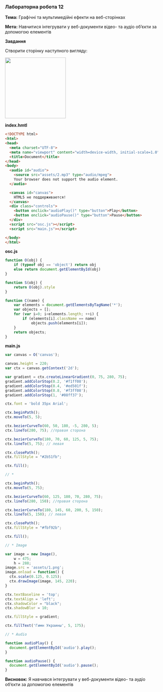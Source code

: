 ### Лабораторна робота 12

**Тема:** Графічні та мультимедійні ефекти на веб-сторінках

**Мета:** Навчитися інтегрувати у веб-документи відео- та аудіо
об’єкти за допомогою елементів <audio> і <video>, створювати графічні ефекти за
допомогою елементу <canvas>.

**Завдання**

Створити сторінку наступного вигляду: 

<img src="E:\moddi3\Учёба\Web-дизайн\labs2017\lab12\1.png" width="200px">

**index.hmtl**

```html
<!DOCTYPE html>
<html>
<head>
  <meta charset="UTF-8">
  <meta name="viewport" content="width=device-width, initial-scale=1.0">
  <title>Document</title>
</head>
<body>
  <audio id="audio">
    <source src="assets/2.mp3" type="audio/mpeg">
    Your browser does not support the audio element.
  </audio>

  <canvas id="canvas">
    HTML5 не поддерживается!
  </canvas>
  <div class="controls">
    <button onclick="audioPlay()" type="button">Play</button>
    <button onclick="audioPause()" type="button">Pause</button>
  </div>
  <script src="osc.js"></script>
  <script src="main.js"></script>

</body>
</html>
```

**osc.js**

```javascript
function O(obj) {
	if (typeof obj == 'object') return obj
	else return document.getElementById(obj)
}

function S(obj) {
	return O(obj).style
}

function C(name) {
	var elements = document.getElementsByTagName('*');
	var objects = [];
	for (var i=0; i<elements.length; ++i) {
		if (elements[i].className == name) 
			objects.push(elements[i]);
	}
	return objects;
}
```

**main.js**

```javascript
var canvas = O('canvas');

canvas.height = 220;
var ctx = canvas.getContext('2d');

var gradient = ctx.createLinearGradient(0, 75, 280, 75);
gradient.addColorStop(0.2, '#f1ff08');
gradient.addColorStop(0.4, '#ed501f');
gradient.addColorStop(0.8, '#f3ff08');
gradient.addColorStop(1, '#08ff37');

ctx.font = 'bold 35px Arial';

ctx.beginPath();
ctx.moveTo(5, 5);

ctx.bezierCurveTo(60, 50, 180, -5, 280, 5);
ctx.lineTo(280, 75); //правая сторона

ctx.bezierCurveTo(180, 70, 60, 125, 5, 75);
ctx.lineTo(5, 75); // левая

ctx.closePath();
ctx.fillStyle = "#2b51fb";

ctx.fill();

// *

ctx.beginPath();
ctx.moveTo(5, 75);

ctx.bezierCurveTo(60, 125, 180, 70, 280, 75);
ctx.lineTo(280, 150); //правая сторона

ctx.bezierCurveTo(180, 145, 60, 200, 5, 150);
ctx.lineTo(5, 150); // левая

ctx.closePath();
ctx.fillStyle = "#fbf92b";

ctx.fill();

// * Image

var image = new Image(),
    w = 475;
    h = 288;
image.src = 'assets/1.png';
image.onload = function() {
  ctx.scale(0.125, 0.125);
  ctx.drawImage(image, 145, 220);
}

ctx.textBaseline = 'top';
ctx.textAlign = 'left';
ctx.shadowColor = "black";
ctx.shadowBlur = 10;

ctx.fillStyle = gradient;

ctx.fillText('Гимн Украины', 5, 175);

// * Audio

function audioPlay() {
  document.getElementById('audio').play();
}

function audioPause() {
  document.getElementById('audio').pause();
}
```

**Висновок:** Я навчився інтегрувати у веб-документи відео- та аудіо
об’єкти за допомогою елементів <audio> і <video>.